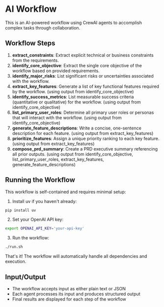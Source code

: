 # AI Workflow

This is an AI-powered workflow using CrewAI agents to accomplish complex tasks through collaboration.

## Workflow Steps

1. **extract_constraints**: Extract explicit technical or business constraints from the requirements.
2. **identify_core_objective**: Extract the single core objective of the workflow based on provided requirements.
3. **identify_major_risks**: List significant risks or uncertainties associated with the workflow.
4. **extract_key_features**: Generate a list of key functional features required by the workflow. (using output from identify_core_objective)
5. **identify_success_metrics**: List measurable success criteria (quantitative or qualitative) for the workflow. (using output from identify_core_objective)
6. **list_primary_user_roles**: Determine all primary user roles or personas that will interact with the workflow. (using output from identify_core_objective)
7. **generate_feature_descriptions**: Write a concise, one-sentence description for each feature. (using output from extract_key_features)
8. **prioritize_features**: Assign a unique priority ranking to each key feature. (using output from extract_key_features)
9. **compose_prd_summary**: Create a PRD executive summary referencing all prior outputs. (using output from identify_core_objective, list_primary_user_roles, extract_key_features, generate_feature_descriptions)

## Running the Workflow

This workflow is self-contained and requires minimal setup:

1. Install uv if you haven't already:
```bash
pip install uv
```

2. Set your OpenAI API key:
```bash
export OPENAI_API_KEY='your-api-key'
```

3. Run the workflow:
```bash
./run.sh
```

That's it! The workflow will automatically handle all dependencies and execution.

## Input/Output

- The workflow accepts input as either plain text or JSON
- Each agent processes its input and produces structured output
- Final results are displayed for each step of the workflow
